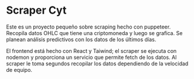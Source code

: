 # Scraper Cyt
Este es un proyecto pequeño sobre scraping hecho con puppeteer. Recopila datos OHLC que tiene una criptomoneda y luego se grafica. Se planean análisis predictivos con los datos de los últimos días.

El frontend está hecho con React y Taiwind; el scraper se ejecuta con nodemon y proporciona un servicio que permite fetch de los datos. Al scraper le toma segundos recopilar los datos dependiendo de la velocidad de equipo.
